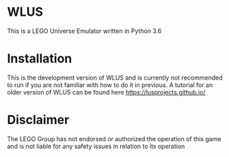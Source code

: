 # WLUS
This is a LEGO Universe Emulator written in Python 3.6</br>

# Installation
This is the development version of WLUS and is currently not recommended to run if you are not familiar with how to do it in previous. A tutorial for an older version of WLUS can be found here https://lusprojects.github.io/

# Disclaimer
The LEGO Group has not endorsed or authorized the operation of this game and is not liable for any safety issues in relation to its operation
